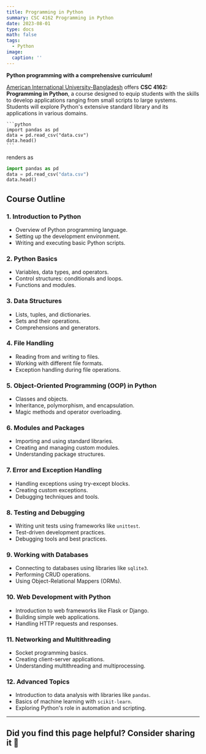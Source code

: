 ```yaml
---
title: Programming in Python
summary: CSC 4162 Programming in Python
date: 2023-08-01
type: docs
math: false
tags:
  - Python
image:
  caption: ''
---
```


**Python programming with a comprehensive curriculum!**

[American International University-Bangladesh](www.aiub.edu) offers **CSC 4162: Programming in Python**, a course designed to equip students with the skills to develop applications ranging from small scripts to large systems. Students will explore Python's extensive standard library and its applications in various domains.

    ```python
    import pandas as pd
    data = pd.read_csv("data.csv")
    data.head()
    ```

renders as

```python
import pandas as pd
data = pd.read_csv("data.csv")
data.head()
```

## Course Outline

### **1. Introduction to Python**
- Overview of Python programming language.
- Setting up the development environment.
- Writing and executing basic Python scripts.

### **2. Python Basics**
- Variables, data types, and operators.
- Control structures: conditionals and loops.
- Functions and modules.

### **3. Data Structures**
- Lists, tuples, and dictionaries.
- Sets and their operations.
- Comprehensions and generators.

### **4. File Handling**
- Reading from and writing to files.
- Working with different file formats.
- Exception handling during file operations.

### **5. Object-Oriented Programming (OOP) in Python**
- Classes and objects.
- Inheritance, polymorphism, and encapsulation.
- Magic methods and operator overloading.

### **6. Modules and Packages**
- Importing and using standard libraries.
- Creating and managing custom modules.
- Understanding package structures.

### **7. Error and Exception Handling**
- Handling exceptions using try-except blocks.
- Creating custom exceptions.
- Debugging techniques and tools.

### **8. Testing and Debugging**
- Writing unit tests using frameworks like `unittest`.
- Test-driven development practices.
- Debugging tools and best practices.

### **9. Working with Databases**
- Connecting to databases using libraries like `sqlite3`.
- Performing CRUD operations.
- Using Object-Relational Mappers (ORMs).

### **10. Web Development with Python**
- Introduction to web frameworks like Flask or Django.
- Building simple web applications.
- Handling HTTP requests and responses.

### **11. Networking and Multithreading**
- Socket programming basics.
- Creating client-server applications.
- Understanding multithreading and multiprocessing.

### **12. Advanced Topics**
- Introduction to data analysis with libraries like `pandas`.
- Basics of machine learning with `scikit-learn`.
- Exploring Python's role in automation and scripting.

---


## Did you find this page helpful? Consider sharing it 🙌
